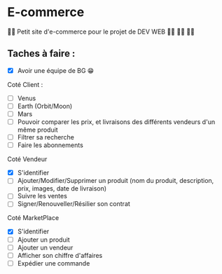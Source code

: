 # E-commerce
:man_technologist: Petit site d'e-commerce pour le projet de DEV WEB :woman_technologist: :woman_technologist: :woman_technologist:

## Taches à faire :

- [X] Avoir une équipe de BG :grin:

Coté Client :
- [ ] Venus
- [ ] Earth (Orbit/Moon)
- [ ] Mars
- [ ] Pouvoir comparer les prix, et livraisons des différents vendeurs d'un même produit
- [ ] Filtrer sa recherche
- [ ] Faire les abonnements

Coté Vendeur
- [X] S'identifier
- [ ] Ajouter/Modifier/Supprimer un produit (nom du produit, description, prix, images, date de livraison)
- [ ] Suivre les ventes
- [ ] Signer/Renouveller/Résilier son contrat

Coté MarketPlace
- [X] S'identifier
- [ ] Ajouter un produit
- [ ] Ajouter un vendeur
- [ ] Afficher son chiffre d'affaires
- [ ] Expédier une commande
